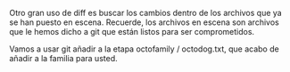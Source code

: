 Otro gran uso de diff es buscar los cambios dentro de los archivos que ya se han puesto en escena. Recuerde, los archivos en escena son archivos que le hemos dicho a git que están listos para ser comprometidos.

Vamos a usar git añadir a la etapa octofamily / octodog.txt, que acabo de añadir a la familia para usted.
